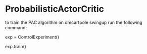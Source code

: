 # ProbabilisticActorCritic


to train the PAC algorithm on dmcartpole swingup run the following command:

exp = ControlExperiment()

exp.train()
